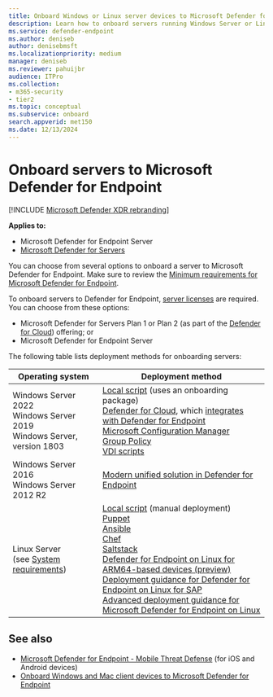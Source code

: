 ```yaml
---
title: Onboard Windows or Linux server devices to Microsoft Defender for Endpoint
description: Learn how to onboard servers running Windows Server or Linux Server to Microsoft Defender for Endpoint.
ms.service: defender-endpoint
ms.author: deniseb
author: denisebmsft
ms.localizationpriority: medium
manager: deniseb
ms.reviewer: pahuijbr
audience: ITPro
ms.collection:
- m365-security
- tier2
ms.topic: conceptual
ms.subservice: onboard
search.appverid: met150
ms.date: 12/13/2024
---
```


# Onboard servers to Microsoft Defender for Endpoint

[!INCLUDE [Microsoft Defender XDR rebranding](../includes/microsoft-defender.md)]

**Applies to:**

- Microsoft Defender for Endpoint Server
- [Microsoft Defender for Servers](/azure/defender-for-cloud/integration-defender-for-endpoint)

You can choose from several options to onboard a server to Microsoft Defender for Endpoint. Make sure to review the [Minimum requirements for Microsoft Defender for Endpoint](minimum-requirements.md). 

To onboard servers to Defender for Endpoint, [server licenses](/office365/servicedescriptions/microsoft-365-service-descriptions/microsoft-365-tenantlevel-services-licensing-guidance/microsoft-365-security-compliance-licensing-guidance#microsoft-defender-for-endpoint) are required. You can choose from these options:

- Microsoft Defender for Servers Plan 1 or Plan 2 (as part of the [Defender for Cloud](/azure/defender-for-cloud/defender-for-cloud-introduction)) offering; or
- Microsoft Defender for Endpoint Server

The following table lists deployment methods for onboarding servers:

|Operating system|Deployment method|
|---|---|
| Windows Server 2022 <br/>Windows Server 2019<br/>Windows Server, version 1803 | [Local script](configure-endpoints-script.md) (uses an onboarding package)<br/>[Defender for Cloud](/azure/defender-for-cloud/plan-defender-for-servers), which [integrates with Defender for Endpoint](azure-server-integration.md)<br/> [Microsoft Configuration Manager](/mem/configmgr/protect/deploy-use/defender-advanced-threat-protection) <br/> [Group Policy](configure-endpoints-gp.md) <br/>[VDI scripts](configure-endpoints-vdi.md) |
| Windows Server 2016 <br/>Windows Server 2012 R2 | [Modern unified solution in Defender for Endpoint](/defender-endpoint/configure-server-endpoints#windows-server-2016-and-windows-server-2012-r2) |
|Linux Server <br/>(see [System requirements](microsoft-defender-endpoint-linux.md#system-requirements)) |[Local script](linux-install-manually.md) (manual deployment) <br/> [Puppet](linux-install-with-puppet.md) <br/> [Ansible](linux-install-with-ansible.md) <br/> [Chef](linux-deploy-defender-for-endpoint-with-chef.md)<br/> [Saltstack](linux-install-with-saltack.md)<br/>[Defender for Endpoint on Linux for ARM64-based devices (preview)](mde-linux-arm.md)<br/>[Deployment guidance for Defender for Endpoint on Linux for SAP](mde-linux-deployment-on-sap.md) <br/>[Advanced deployment guidance for Microsoft Defender for Endpoint on Linux](comprehensive-guidance-on-linux-deployment.md)|

## See also

- [Microsoft Defender for Endpoint - Mobile Threat Defense](mtd.md) (for iOS and Android devices)
- [Onboard Windows and Mac client devices to Microsoft Defender for Endpoint](onboard-client.md)